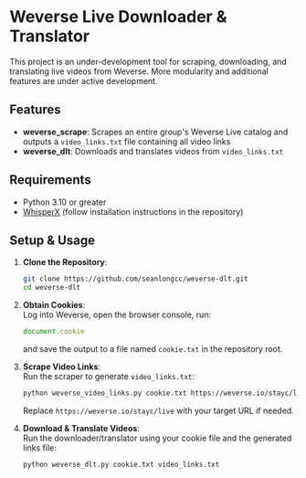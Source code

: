 # Weverse Live Downloader & Translator

This project is an under-development tool for scraping, downloading, and translating live videos from Weverse. More modularity and additional features are under active development.

## Features

- **weverse_scrape**: Scrapes an entire group's Weverse Live catalog and outputs a `video_links.txt` file containing all video links
- **weverse_dlt**: Downloads and translates videos from `video_links.txt`

## Requirements

- Python 3.10 or greater
- [WhisperX](https://github.com/m-bain/whisperX) (follow installation instructions in the repository)

## Setup & Usage

1. **Clone the Repository**:

    ```bash
    git clone https://github.com/seanlongcc/weverse-dlt.git
    cd weverse-dlt
    ```

2. **Obtain Cookies**:  
    Log into Weverse, open the browser console, run:

    ```javascript
    document.cookie
    ```

    and save the output to a file named `cookie.txt` in the repository root.

3. **Scrape Video Links**:  
    Run the scraper to generate `video_links.txt`:

    ```bash
    python weverse_video_links.py cookie.txt https://weverse.io/stayc/live
    ```

    Replace `https://weverse.io/stayc/live` with your target URL if needed.

4. **Download & Translate Videos**:  
    Run the downloader/translator using your cookie file and the generated links file:

    ```bash
    python weverse_dlt.py cookie.txt video_links.txt
    ```
